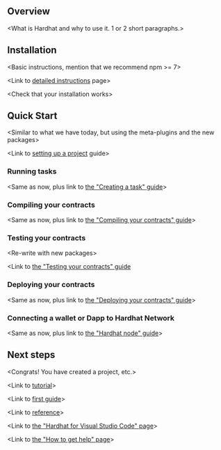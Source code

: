 ## Overview

\<What is Hardhat and why to use it. 1 or 2 short paragraphs.>

## Installation

\<Basic instructions, mention that we recommend npm >= 7>

\<Link to [detailed instructions](/guides/installing.md) page>

\<Check that your installation works>

## Quick Start

\<Similar to what we have today, but using the meta-plugins and the new packages>

\<Link to [setting up a project](/guides/project-setup.md) guide>


### Running tasks

\<Same as now, plus link to [the "Creating a task" guide](/guides/create-task.md)>

### Compiling your contracts

\<Same as now, plus link to [the "Compiling your contracts" guide](/guides/compile-contracts.md)>

### Testing your contracts

\<Re-write with new packages>

\<Link to [the "Testing your contracts" guide](/guides/test-contracts.md)

### Deploying your contracts

\<Same as now, plus link to [the "Deploying your contracts" guide](/guides/deploying.md)>

### Connecting a wallet or Dapp to Hardhat Network

\<Same as now, plus link to [the "Hardhat node" guide](/guides/hardhat-node.md)>

## Next steps

\<Congrats! You have created a project, etc.>

\<Link to [tutorial](/tutorial/README.md)>

\<Link to [first guide](/guides/project-setup.md)>

\<Link to [reference](/reference/README.md)>

\<Link to [the "Hardhat for Visual Studio Code" page](/hardhat-vscode/README.md)>

\<Link to [the "How to get help" page](/guides/getting-help.md)>
